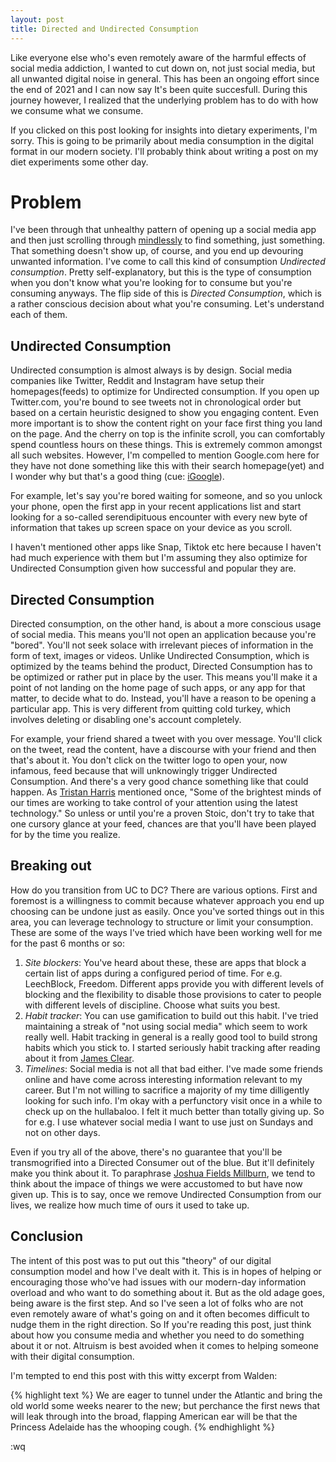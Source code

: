 ```yaml
---
layout: post
title: Directed and Undirected Consumption
---
```


Like everyone else who's even remotely aware of the harmful effects of social media addiction, I wanted to cut down on, not just social media, but all unwanted digital noise in general. This has been an ongoing effort since the end of 2021 and I can now say It's been quite succesfull. During this journey however, I realized that the underlying problem has to do with how we consume what we consume.

If you clicked on this post looking for insights into dietary experiments, I'm sorry. This is going to be primarily about media consumption in the digital format in our modern society. I'll probably think about writing a post on my diet experiments some other day.

# Problem
I've been through that unhealthy pattern of opening up a social media app and then just scrolling through [mindlessly](https://en.wikipedia.org/wiki/Doomscrolling) to find something, just something. That something doesn't show up, of course, and you end up devouring unwanted information. I've come to call this kind of consumption _Undirected consumption_. Pretty self-explanatory, but this is the type of consumption when you don't know what you're looking for to consume but you're consuming anyways.  The flip side of this is _Directed Consumption_, which is a rather conscious decision about what you're consuming. Let's understand each of them.

## Undirected Consumption
Undirected consumption is almost always is by design. Social media companies like Twitter, Reddit and Instagram have setup their homepages(feeds) to optimize for Undirected consumption. If you open up Twitter.com, you're bound to see tweets not in chronological order but based on a certain heuristic designed to show you engaging content. Even more important is to show the content right on your face first thing you land on the page. And the cherry on top is the infinite scroll, you can comfortably spend countless hours on these things. This is extremely common amongst all such websites. However, I'm compelled to mention Google.com here for they have not done something like this with their search homepage(yet) and I wonder why but that's a good thing (cue: [iGoogle](https://en.wikipedia.org/wiki/IGoogle)).

For example, let's say you're bored waiting for someone, and so you unlock your phone, open the first app in your recent applications list and start looking for a so-called serendipituous encounter with every new byte of information that takes up screen space on your device as you scroll.

I haven't mentioned other apps like Snap, Tiktok etc here because I haven't had much experience with them but I'm assuming they also optimize for Undirected Consumption given how successful and popular they are.

## Directed Consumption
Directed consumption, on the other hand, is about a more conscious usage of social media. This means you'll not open an application because you're "bored". You'll not seek solace with irrelevant pieces of information in the form of text, images or videos. Unlike Undirected Consumption, which is optimized by the teams behind the product, Directed Consumption has to be optimized or rather put in place by the user. This means you'll make it a point of not landing on the home page of such apps, or any app for that matter, to decide what to do. Instead, you'll have a reason to be opening a particular app. This is very different from quitting cold turkey, which involves deleting or disabling one's account completely.

For example, your friend shared a tweet with you over message. You'll click on the tweet, read the content, have a discourse with your friend and then that's about it. You don't click on the twitter logo to open your, now infamous, feed because that will unknowingly trigger Undirected Consumption. And there's a very good chance something like that could happen. As [Tristan Harris](https://www.tristanharris.com/) mentioned once, "Some of the brightest minds of our times are working to take control of your attention using the latest technology." So unless or until you're a proven Stoic, don't try to take that one cursory glance at your feed, chances are that you'll have been played for by the time you realize.


## Breaking out
How do you transition from UC to DC? There are various options. First and foremost is a willingness to commit because whatever approach you end up choosing can be undone just as easily. Once you've sorted things out in this area, you can leverage technology to structure or limit your consumption. These are some of the ways I've tried which have been working well for me for the past 6 months or so:
1. _Site blockers_: You've heard about these, these are apps that block a certain list of apps during a configured period of time. For e.g. LeechBlock, Freedom. Different apps provide you with different levels of blocking and the flexibility to disable those provisions to cater to people with different levels of discipline. Choose what suits you best.
2. _Habit tracker_: You can use gamification to build out this habit. I've tried maintaining a streak of "not using social media" which seem to work really well. Habit tracking in general is a really good tool to build strong habits which you stick to. I started seriously habit tracking after reading about it from [James Clear](https://jamesclear.com/habit-tracker).
3. _Timelines_: Social media is not all that bad either. I've made some friends online and have come across interesting information relevant to my career. But I'm not willing to sacrifice a majority of my time dilligently looking for such info. I'm okay with a perfunctory visit once in a while to check up on the hullabaloo. I felt it much better than totally giving up. So for e.g. I use whatever social media I want to use just on Sundays and not on other days.

Even if you try all of the above, there's no guarantee that you'll be transmogrified into a Directed Consumer out of the blue. But it'll definitely make you think about it. To paraphrase [Joshua Fields Millburn](https://www.theminimalists.com/), we tend to think about the impace of things we were accustomed to but have now given up. This is to say, once we remove Undirected Consumption from our lives, we realize how much time of ours it used to take up.


## Conclusion
The intent of this post was to put out this "theory" of our digital consumption model and how I've dealt with it. This is in hopes of helping or encouraging those who've had issues with our modern-day information overload and who want to do something about it. But as the old adage goes, being aware is the first step. And so I've seen a lot of folks who are not even remotely aware of what's going on and it often becomes difficult to nudge them in the right direction. So If you're reading this post, just think about how you consume media and whether you need to do something about it or not. Altruism is best avoided when it comes to helping someone with their digital consumption.

I'm tempted to end this post with this witty excerpt from Walden:

{% highlight text %}
We are eager to tunnel under the Atlantic and bring the
old world some weeks nearer to the new; but perchance the
first news that will leak through into the broad, flapping
American ear will be that the Princess Adelaide has the
whooping cough.
{% endhighlight %}

:wq
